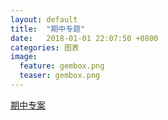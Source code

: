 ```yaml
---  
layout: default  
title:  "期中专题"  
date:   2018-01-01 22:07:50 +0800  
categories: 图表
image:
  feature: gembox.png
  teaser: gembox.png
---  
```


<a href="/infovis/P组/P组.html">期中专案</a>